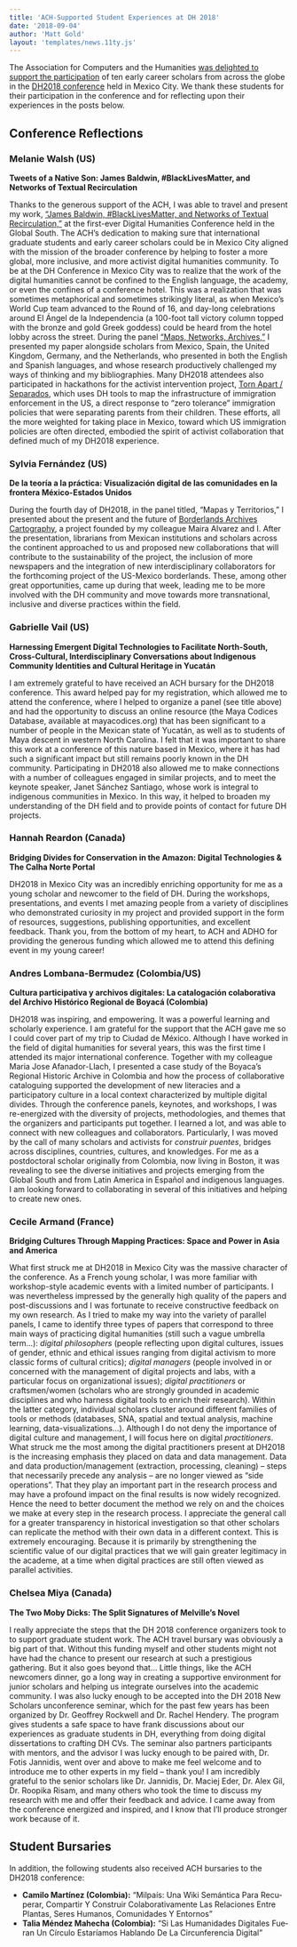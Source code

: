 ```yaml
---
title: 'ACH-Supported Student Experiences at DH 2018'
date: '2018-09-04'
author: 'Matt Gold'
layout: 'templates/news.11ty.js'
---
```

The Association for Computers and the Humanities [was delighted to support the participation](http://Seeking%20to%20foster%20stronger%20collaborations%20with%20colleagues%20in%20Mexico%20and%20elsewhere%20in%20Latin%20America,%20this%20year,%20ACH%20supported%20the%20participation%20of%20ten%20early%20career%20scholars%20at%20DH2018.) of ten early career scholars from across the globe in the [DH2018 conference](https://dh2018.adho.org/en/) held in Mexico City. We thank these students for their participation in the conference and for reflecting upon their experiences in the posts below.

## Conference Reflections

### Melanie Walsh (US)

**Tweets of a Native Son: James Baldwin, #BlackLivesMatter, and Networks of Textual Recirculation**

Thanks to the generous support of the ACH, I was able to travel and present my work, [“James Baldwin, #BlackLivesMatter, and Networks of Textual Recirculation,”](https://dh2018.adho.org/en/tweets-of-a-native-son-james-baldwin-blacklivesmatter-and-networks-of-textual-recirculation/) at the first-ever Digital Humanities Conference held in the Global South. The ACH’s dedication to making sure that international graduate students and early career scholars could be in Mexico City aligned with the mission of the broader conference by helping to foster a more global, more inclusive, and more activist digital humanities community. To be at the DH Conference in Mexico City was to realize that the work of the digital humanities cannot be confined to the English language, the academy, or even the confines of a conference hotel. This was a realization that was sometimes metaphorical and sometimes strikingly literal, as when Mexico’s World Cup team advanced to the Round of 16, and day-long celebrations around El Ángel de la Independencia (a 100-foot tall victory column topped with the bronze and gold Greek goddess) could be heard from the hotel lobby across the street. During the panel [“Maps, Networks, Archives,”](https://www.conftool.pro/dh2018/index.php?page=browseSessions&form_session=316&presentations=show) I presented my paper alongside scholars from Mexico, Spain, the United Kingdom, Germany, and the Netherlands, who presented in both the English and Spanish languages, and whose research productively challenged my ways of thinking and my bibliographies. Many DH2018 attendees also participated in hackathons for the activist intervention project, [Torn Apart / Separados](http://xpmethod.plaintext.in/torn-apart/), which uses DH tools to map the infrastructure of immigration enforcement in the US, a direct response to “zero tolerance” immigration policies that were separating parents from their children. These efforts, all the more weighted for taking place in Mexico, toward which US immigration policies are often directed, embodied the spirit of activist collaboration that defined much of my DH2018 experience.

### Sylvia Fernández (US)

<span lang="es">**De la teoría a la práctica: Visualización digital de las comunidades en la frontera México-Estados Unidos**</span>

During the fourth day of DH2018, in the panel titled, “<span lang="es">Mapas y Territorios</span>,” I presented about the present and the future of [Borderlands Archives Cartography](https://www.bacartography.org/), a project founded by my colleague Maira Alvarez and I. After the presentation, librarians from Mexican institutions and scholars across the continent approached to us and proposed new collaborations that will contribute to the sustainability of the project, the inclusion of more newspapers and the integration of new interdisciplinary collaborators for the forthcoming project of the US-Mexico borderlands. These, among other great opportunities, came up during that week, leading me to be more involved with the DH community and move towards more transnational, inclusive and diverse practices within the field.

### Gabrielle Vail (US)

**Harnessing Emergent Digital Technologies to Facilitate North-South, Cross-Cultural, Interdisciplinary Conversations about Indigenous Community Identities and Cultural Heritage in Yucatán**

I am extremely grateful to have received an ACH bursary for the DH2018 conference. This award helped pay for my registration, which allowed me to attend the conference, where I helped to organize a panel (see title above) and had the opportunity to discuss an online resource (the Maya Codices Database, available at mayacodices.org) that has been significant to a number of people in the Mexican state of Yucatán, as well as to students of Maya descent in western North Carolina. I felt that it was important to share this work at a conference of this nature based in Mexico, where it has had such a significant impact but still remains poorly known in the DH community. Participating in DH2018 also allowed me to make connections with a number of colleagues engaged in similar projects, and to meet the keynote speaker, Janet Sánchez Santiago, whose work is integral to indigenous communities in Mexico. In this way, it helped to broaden my understanding of the DH field and to provide points of contact for future DH projects.

### Hannah Reardon (Canada)

**Bridging Divides for Conservation in the Amazon: Digital Technologies &amp; The Calha Norte Portal**

DH2018 in Mexico City was an incredibly enriching opportunity for me as a young scholar and newcomer to the field of DH. During the workshops, presentations, and events I met amazing people from a variety of disciplines who demonstrated curiosity in my project and provided support in the form of resources, suggestions, publishing opportunities, and excellent feedback. Thank you, from the bottom of my heart, to ACH and ADHO for providing the generous funding which allowed me to attend this defining event in my young career!

### Andres Lombana-Bermudez (Colombia/US)

<span lang="es">**Cultura participativa y archivos digitales: La catalogación colaborativa del Archivo Histórico Regional de Boyacá (Colombia)**</span>

DH2018 was inspiring, and empowering. It was a powerful learning and scholarly experience. I am grateful for the support that the ACH gave me so I could cover part of my trip to <span lang="es">Ciudad de México</span>. Although I have worked in the field of digital humanities for several years, this was the first time I attended its major international conference. Together with my colleague Maria Jose Afanador-Llach, I presented a case study of the Boyaca’s Regional Historic Archive in Colombia and how the process of collaborative cataloguing supported the development of new literacies and a participatory culture in a local context characterized by multiple digital divides. Through the conference panels, keynotes, and workshops, I was re-energized with the diversity of projects, methodologies, and themes that the organizers and participants put together. I learned a lot, and was able to connect with new colleagues and collaborators. Particularly, I was moved by the call of many scholars and activists for <span lang="es">*construir puentes*</span>, bridges across disciplines, countries, cultures, and knowledges. For me as a postdoctoral scholar originally from Colombia, now living in Boston, it was revealing to see the diverse initiatives and projects emerging from the Global South and from Latin America in Español and indigenous languages. I am looking forward to collaborating in several of this initiatives and helping to create new ones.

### Cecile Armand (France)

**Bridging Cultures Through Mapping Practices: Space and Power in Asia and America**

What first struck me at DH2018 in Mexico City was the massive character of the conference. As a French young scholar, I was more familiar with workshop-style academic events with a limited number of participants. I was nevertheless impressed by the generally high quality of the papers and post-discussions and I was fortunate to receive constructive feedback on my own research. As I tried to make my way into the variety of parallel panels, I came to identify three types of papers that correspond to three main ways of practicing digital humanities (still such a vague umbrella term…): *digital philosophers* (people reflecting upon digital cultures, issues of gender, ethnic and ethical issues ranging from digital activism to more classic forms of cultural critics); *digital managers* (people involved in or concerned with the management of digital projects and labs, with a particular focus on organizational issues); *digital practitioners* or craftsmen/women (scholars who are strongly grounded in academic disciplines and who harness digital tools to enrich their research). Within the latter category, individual scholars cluster around different families of tools or methods (databases, SNA, spatial and textual analysis, machine learning, data-visualizations…). Although I do not deny the importance of digital culture and management, I will focus here on digital *practitioners*. What struck me the most among the digital practitioners present at DH2018 is the increasing emphasis they placed on data and data management. Data and data production/management (extraction, processing, cleaning) – steps that necessarily precede any analysis – are no longer viewed as “side operations”. That they play an important part in the research process and may have a profound impact on the final results is now widely recognized. Hence the need to better document the method we rely on and the choices we make at every step in the research process. I appreciate the general call for a greater transparency in historical investigation so that other scholars can replicate the method with their own data in a different context. This is extremely encouraging. Because it is primarily by strengthening the scientific value of our digital practices that we will gain greater legitimacy in the academe, at a time when digital practices are still often viewed as parallel activities.

### Chelsea Miya (Canada)

**The Two Moby Dicks: The Split Signatures of Melville’s Novel**

I really appreciate the steps that the DH 2018 conference organizers took to to support graduate student work. The ACH travel bursary was obviously a big part of that. Without this funding myself and other students might not have had the chance to present our research at such a prestigious gathering. But it also goes beyond that… Little things, like the ACH newcomers dinner, go a long way in creating a supportive environment for junior scholars and helping us integrate ourselves into the academic community. I was also lucky enough to be accepted into the DH 2018 New Scholars unconference seminar, which for the past few years has been organized by Dr. Geoffrey Rockwell and Dr. Rachel Hendery. The program gives students a safe space to have frank discussions about our experiences as graduate students in DH, everything from doing digital dissertations to crafting DH CVs. The seminar also partners participants with mentors, and the advisor I was lucky enough to be paired with, Dr. Fotis Jannidis, went over and above to make me feel welcome and to introduce me to other experts in my field – thank you! I am incredibly grateful to the senior scholars like Dr. Jannidis, Dr. Maciej Eder, Dr. Alex Gil, Dr. Roopika Risam, and many others who took the time to discuss my research with me and offer their feedback and advice. I came away from the conference energized and inspired, and I know that I’ll produce stronger work because of it.

## Student Bursaries

In addition, the following students also received ACH bursaries to the DH2018 conference:

- **Camilo Martínez (Colombia):** <span lang="es">“Milpaís: Una Wiki Semántica Para Recuperar, Compartir Y Construir Colaborativamente Las Relaciones Entre Plantas, Seres Humanos, Comunidades Y Entornos”</span>
- **Talia Méndez Mahecha (Colombia):** <span lang="es">“Si Las Humanidades Digitales Fueran Un Círculo Estaríamos Hablando De La Circunferencia Digital”</span>
